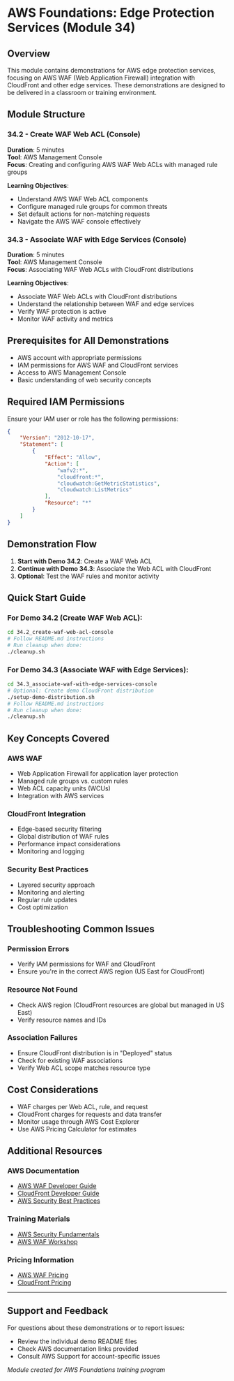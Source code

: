 # AWS Foundations: Edge Protection Services (Module 34)

## Overview
This module contains demonstrations for AWS edge protection services, focusing on AWS WAF (Web Application Firewall) integration with CloudFront and other edge services. These demonstrations are designed to be delivered in a classroom or training environment.

## Module Structure

### 34.2 - Create WAF Web ACL (Console)
**Duration**: 5 minutes  
**Tool**: AWS Management Console  
**Focus**: Creating and configuring AWS WAF Web ACLs with managed rule groups

**Learning Objectives**:
- Understand AWS WAF Web ACL components
- Configure managed rule groups for common threats
- Set default actions for non-matching requests
- Navigate the AWS WAF console effectively

### 34.3 - Associate WAF with Edge Services (Console)
**Duration**: 5 minutes  
**Tool**: AWS Management Console  
**Focus**: Associating WAF Web ACLs with CloudFront distributions

**Learning Objectives**:
- Associate WAF Web ACLs with CloudFront distributions
- Understand the relationship between WAF and edge services
- Verify WAF protection is active
- Monitor WAF activity and metrics

## Prerequisites for All Demonstrations
- AWS account with appropriate permissions
- IAM permissions for AWS WAF and CloudFront services
- Access to AWS Management Console
- Basic understanding of web security concepts

## Required IAM Permissions
Ensure your IAM user or role has the following permissions:
```json
{
    "Version": "2012-10-17",
    "Statement": [
        {
            "Effect": "Allow",
            "Action": [
                "wafv2:*",
                "cloudfront:*",
                "cloudwatch:GetMetricStatistics",
                "cloudwatch:ListMetrics"
            ],
            "Resource": "*"
        }
    ]
}
```

## Demonstration Flow
1. **Start with Demo 34.2**: Create a WAF Web ACL
2. **Continue with Demo 34.3**: Associate the Web ACL with CloudFront
3. **Optional**: Test the WAF rules and monitor activity

## Quick Start Guide

### For Demo 34.2 (Create WAF Web ACL):
```bash
cd 34.2_create-waf-web-acl-console
# Follow README.md instructions
# Run cleanup when done:
./cleanup.sh
```

### For Demo 34.3 (Associate WAF with Edge Services):
```bash
cd 34.3_associate-waf-with-edge-services-console
# Optional: Create demo CloudFront distribution
./setup-demo-distribution.sh
# Follow README.md instructions
# Run cleanup when done:
./cleanup.sh
```

## Key Concepts Covered

### AWS WAF
- Web Application Firewall for application layer protection
- Managed rule groups vs. custom rules
- Web ACL capacity units (WCUs)
- Integration with AWS services

### CloudFront Integration
- Edge-based security filtering
- Global distribution of WAF rules
- Performance impact considerations
- Monitoring and logging

### Security Best Practices
- Layered security approach
- Monitoring and alerting
- Regular rule updates
- Cost optimization

## Troubleshooting Common Issues

### Permission Errors
- Verify IAM permissions for WAF and CloudFront
- Ensure you're in the correct AWS region (US East for CloudFront)

### Resource Not Found
- Check AWS region (CloudFront resources are global but managed in US East)
- Verify resource names and IDs

### Association Failures
- Ensure CloudFront distribution is in "Deployed" status
- Check for existing WAF associations
- Verify Web ACL scope matches resource type

## Cost Considerations
- WAF charges per Web ACL, rule, and request
- CloudFront charges for requests and data transfer
- Monitor usage through AWS Cost Explorer
- Use AWS Pricing Calculator for estimates

## Additional Resources

### AWS Documentation
- [AWS WAF Developer Guide](https://docs.aws.amazon.com/waf/latest/developerguide/)
- [CloudFront Developer Guide](https://docs.aws.amazon.com/AmazonCloudFront/latest/DeveloperGuide/)
- [AWS Security Best Practices](https://aws.amazon.com/architecture/security-identity-compliance/)

### Training Materials
- [AWS Security Fundamentals](https://aws.amazon.com/training/course-descriptions/security-fundamentals/)
- [AWS WAF Workshop](https://catalog.workshops.aws/waf/en-US)

### Pricing Information
- [AWS WAF Pricing](https://aws.amazon.com/waf/pricing/)
- [CloudFront Pricing](https://aws.amazon.com/cloudfront/pricing/)

---

## Support and Feedback
For questions about these demonstrations or to report issues:
- Review the individual demo README files
- Check AWS documentation links provided
- Consult AWS Support for account-specific issues

*Module created for AWS Foundations training program*

